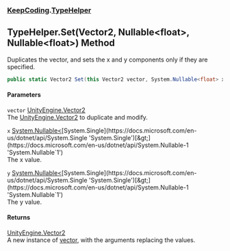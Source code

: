 ### [KeepCoding](KeepCoding.md 'KeepCoding').[TypeHelper](KeepCoding_TypeHelper.md 'KeepCoding.TypeHelper')
## TypeHelper.Set(Vector2, Nullable&lt;float&gt;, Nullable&lt;float&gt;) Method
Duplicates the vector, and sets the x and y components only if they are specified.  
```csharp
public static Vector2 Set(this Vector2 vector, System.Nullable<float> x=null, System.Nullable<float> y=null);
```
#### Parameters
<a name='KeepCoding_TypeHelper_Set(Vector2_System_Nullable_float__System_Nullable_float_)_vector'></a>
`vector` [UnityEngine.Vector2](https://docs.microsoft.com/en-us/dotnet/api/UnityEngine.Vector2 'UnityEngine.Vector2')  
The [UnityEngine.Vector2](https://docs.microsoft.com/en-us/dotnet/api/UnityEngine.Vector2 'UnityEngine.Vector2') to duplicate and modify.
  
<a name='KeepCoding_TypeHelper_Set(Vector2_System_Nullable_float__System_Nullable_float_)_x'></a>
`x` [System.Nullable&lt;](https://docs.microsoft.com/en-us/dotnet/api/System.Nullable-1 'System.Nullable`1')[System.Single](https://docs.microsoft.com/en-us/dotnet/api/System.Single 'System.Single')[&gt;](https://docs.microsoft.com/en-us/dotnet/api/System.Nullable-1 'System.Nullable`1')  
The x value.
  
<a name='KeepCoding_TypeHelper_Set(Vector2_System_Nullable_float__System_Nullable_float_)_y'></a>
`y` [System.Nullable&lt;](https://docs.microsoft.com/en-us/dotnet/api/System.Nullable-1 'System.Nullable`1')[System.Single](https://docs.microsoft.com/en-us/dotnet/api/System.Single 'System.Single')[&gt;](https://docs.microsoft.com/en-us/dotnet/api/System.Nullable-1 'System.Nullable`1')  
The y value.
  
#### Returns
[UnityEngine.Vector2](https://docs.microsoft.com/en-us/dotnet/api/UnityEngine.Vector2 'UnityEngine.Vector2')  
A new instance of [vector](KeepCoding_TypeHelper_Set(Vector2_System_Nullable_float__System_Nullable_float_).md#KeepCoding_TypeHelper_Set(Vector2_System_Nullable_float__System_Nullable_float_)_vector 'KeepCoding.TypeHelper.Set(Vector2, System.Nullable&lt;float&gt;, System.Nullable&lt;float&gt;).vector'), with the arguments replacing the values.
